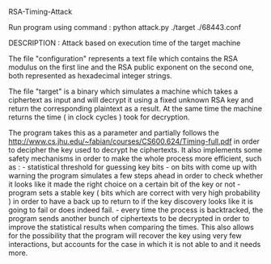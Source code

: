 RSA-Timing-Attack

Run program using command :  python attack.py ./target ./68443.conf

DESCRIPTION :  Attack based on execution time of the target machine

The file "configuration" represents a text file which contains the RSA modulus on the first line and the RSA public exponent on the second one, both represented as hexadecimal integer strings. 

The file "target" is a binary which simulates a machine which takes a ciphertext as input and will decrypt it using a fixed unknown RSA key and return the corresponding plaintext as a result. At the same time the machine returns the time ( in clock cycles ) took for decryption.  

The program takes this as a parameter and  partially follows the http://www.cs.jhu.edu/~fabian/courses/CS600.624/Timing-full.pdf in order to decipher the key used to decrypt he ciphertexts. It also implements some safety mechanisms in order to make the whole process more efficient, such as :
    - statistical threshold for guessing key bits
    - on bits with come up with warning the program simulates a few steps ahead in order to check whether it looks like it made the right choice on a certain bit of the key or not
    - program sets a stable key ( bits which are correct with very high probability ) in order to have a back up to return to if the key discovery looks like it is going to fail or does indeed fail.
    - every time the process is backtracked, the program sends another bunch of ciphertexts to be decrypted in order to improve the statistical results when comparing the times. This also allows for
    the possibility that the program will recover the key using very few interactions, but accounts for the case in which it is not able to and it needs more.  
